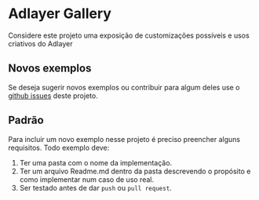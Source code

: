 # Adlayer Gallery
Considere este projeto uma exposição de customizações possíveis e usos criativos do Adlayer

## Novos exemplos
Se deseja sugerir novos exemplos ou contribuir para algum deles use o [github issues](https://github.com/adlayer/gallery/issues) deste projeto.

## Padrão
Para incluir um novo exemplo nesse projeto é preciso preencher alguns requisitos.
Todo exemplo deve:
1. Ter uma pasta com o nome da implementação.
2. Ter um arquivo Readme.md dentro da pasta descrevendo o propósito e como implementar num caso de uso real.
3. Ser testado antes de dar `push` ou `pull request`.